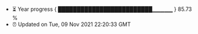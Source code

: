 - ⏳ Year progress { █████████████████████████▁▁▁▁▁ } 85.73 %
- ⏰ Updated on Tue, 09 Nov 2021 22:20:33 GMT

